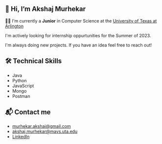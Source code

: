 <link rel="stylesheet" href="https://cdn.jsdelivr.net/gh/devicons/devicon@v2.15.1/devicon.min.css">

<h2>👋 Hi, I’m Akshaj Murhekar </h2>
<p>👨‍🎓 I'm currently a <strong>Junior</strong> in Computer Science at the <a href="https://www.uta.edu/academics/schools-colleges/engineering/academics/departments/cse" target="_blank">University of Texas at Arlington</a></p>
<p>I'm actively looking for internship oppurtunities for the Summer of 2023.</p>
<p>I'm always doing new projects. If you have an idea feel free to reach out!</p>

<h2>🛠 Technical Skills </h2>
  <ul>
  <li class="skill-icon devicon-javascript-plain">Java</li>
  <li>Python</li>
  <li>JavaScript</li>
  <li>Mongo</li>
  <li>Postman</li>
  </ul>
  

<h2>📬 Contact me</h2>
<ul>
  <li><a href="mailto:murhekar.akshaj@gmail.com">murhekar.akshaj@gmail.com</a></li>
  <li><a href="mailto:akshaj.murhekar@mavs.uta.edu">akshaj.murhekar@mavs.uta.edu</a></li>
  <li><a href="https://www.linkedin.com/in/akshaj-murhekar/">LinkedIn</a></li>

<!---
akshaj02/akshaj02 is a ✨ special ✨ repository because its `README.md` (this file) appears on your GitHub profile.
You can click the Preview link to take a look at your changes.
--->
